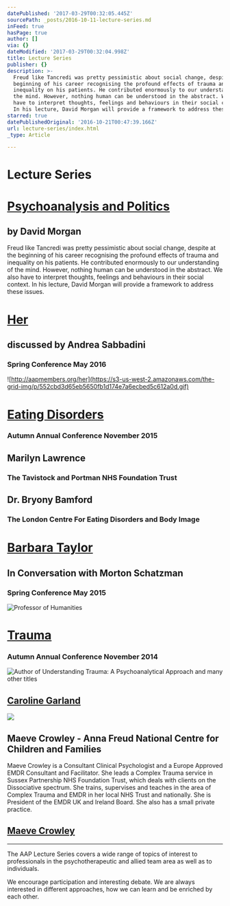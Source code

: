 ```yaml
---
datePublished: '2017-03-29T00:32:05.445Z'
sourcePath: _posts/2016-10-11-lecture-series.md
inFeed: true
hasPage: true
author: []
via: {}
dateModified: '2017-03-29T00:32:04.998Z'
title: Lecture Series
publisher: {}
description: >-
  Freud like Tancredi was pretty pessimistic about social change, despite at the
  beginning of his career recognising the profound effects of trauma and
  inequality on his patients. He contributed enormously to our understanding of
  the mind. However, nothing human can be understood in the abstract. We also
  have to interpret thoughts, feelings and behaviours in their social context.
  In his lecture, David Morgan will provide a framework to address these issues.
starred: true
datePublishedOriginal: '2016-10-21T00:47:39.166Z'
url: lecture-series/index.html
_type: Article

---
```

# **Lecture Series**

# **[Psychoanalysis and Politics][0]**

## **by David Morgan**

Freud like Tancredi was pretty pessimistic about social change, despite at the beginning of his career recognising the profound effects of trauma and inequality on his patients. He contributed enormously to our understanding of the mind. However, nothing human can be understood in the abstract. We also have to interpret thoughts, feelings and behaviours in their social context. In his lecture, David Morgan will provide a framework to address these issues.

# **[Her][1]**

## **discussed by Andrea Sabbadini**

### **Spring Conference May 2016**
![http://aapmembers.org/her](https://s3-us-west-2.amazonaws.com/the-grid-img/p/552cbd3d65eb5650fb1d174e7a6ecbed5c612a0d.gif)

# **[Eating Disorders][2]**

### **Autumn Annual Conference November 2015**

## **Marilyn Lawrence**

### The Tavistock and Portman NHS Foundation Trust

## **Dr. Bryony Bamford**

### The London Centre For Eating Disorders and Body Image

# **[Barbara Taylor][3]**

## **In Conversation with Morton Schatzman**

### **Spring Conference May 2015**
![Professor of Humanities](https://s3-us-west-2.amazonaws.com/the-grid-img/p/991629040c7091b616f88a49ae74df716f913f74.jpg)

# **[Trauma][4]**

### **Autumn Annual Conference November 2014**
![Author of Understanding Trauma: A Psychoanalytical Approach and many other titles](https://the-grid-user-content.s3-us-west-2.amazonaws.com/b67bb234-3227-45b6-8e2f-0e894ddbe0d8.jpg)

## [Caroline Garland][5]

<article style=""><img src="https://s3-us-west-2.amazonaws.com/the-grid-img/p/5ad5717ba83112c4d5235b6cddd47744b929c58b.png" /><h1>Maeve Crowley - Anna Freud National Centre for Children and Families</h1><p>Maeve Crowley is a Consultant Clinical Psychologist and a Europe Approved EMDR Consultant and Facilitator.  She leads a Complex Trauma service in Sussex Partnership NHS Foundation Trust, which deals with clients on the Dissociative spectrum. She trains, supervises and teaches in the area of Complex Trauma and EMDR in her local NHS Trust and nationally. She is President of the EMDR UK and Ireland Board. She also has a small private practice. </p></article>

## [Maeve Crowley][6]

---

The AAP Lecture Series covers a wide range of topics of interest to professionals in the psychotherapeutic and allied team area as well as to individuals.

We encourage participation and interesting debate. We are always interested in different approaches, how we can learn and be enriched by each other.

[0]: http://aapmembers.org/psychoanalysis-and-politics-by-david-morgan/index.html
[1]: http://aapmembers.org/her
[2]: http://aapmembers.org/eating-disorders
[3]: http://aapmembers.org/barbara-taylor-in-conversation-with-morton-schatzman
[4]: http://aapmembers.org/trauma
[5]: https://www.bpc.org.uk/find-a-therapist/therapist/7084 "Caroline Garland"
[6]: http://www.annafreud.org/training-research/training-and-conferences-overview/tutors/c/maeve-crowley/ "Maeve Crowley"